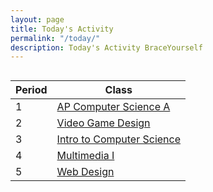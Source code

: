 ```yaml
---
layout: page
title: Today's Activity
permalink: "/today/"
description: Today's Activity BraceYourself
---
```



<div class="section" markdown="1">

<h2 id="date"></h2>

<div class="class-table" markdown="1">

| Period | Class                                          |
|--------|------------------------------------------------|
| 1      | [AP Computer Science A](/apcs/today)           |
| 2      | [Video Game Design](/game_design/today)        |
| 3      | [Intro to Computer Science](/intro_cs/today)   |
| 4      | [Multimedia I](/mm1/today)                     |
| 5      | [Web Design](/web/today)                       |


</div>

<!--
[Exit Form](https://docs.google.com/a/dcsdk12.org/forms/d/12pt-Aagatoci-g7UnAkfPKtoRXBcFVJpKKAUR71bN-g/viewform)
-->

<script src="/public/js/today.js"></script>